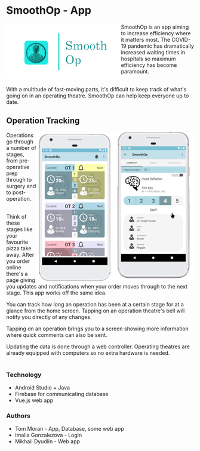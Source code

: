 # SmoothOp - App

<img align="left" height="150" src="screenshotsGit/transparentlogo.png" alt="SmoothOp Logo"> 
SmoothOp is an app aiming to increase efficiency where it matters most. The COVID-19 pandemic has dramatically increased waiting times in hospitals so maximum efficiency has become paramount.

<br>With a multitude of fast-moving parts, it's difficult to keep track of what's going on in an operating theatre. SmoothOp can help keep everyone up to date.

## Operation Tracking
  <img align="right" src="screenshotsGit/infoScreen.png" height="397">
  <img align="right" src="screenshotsGit/phoneScreen.png" height="400">
Operations go through a number of stages, from pre-operative prep through to surgery and to post-operation. 

<br>Think of these stages like your favourite pizza take away. After you order online there's a page giving you updates and notifications when your order moves through to the next stage. This app works off the same idea.

You can track how long an operation has been at a certain stage for at a glance from the home screen. Tapping on an operation theatre's bell will notify you directly of any changes.

Tapping on an operation brings you to a screen showing more information where quick comments can also be sent.

Updating the data is done through a web controller. Operating theatres are already equipped with computers so no extra hardware is needed.
<br><br>
### Technology
* Android Studio + Java
* Firebase for communicating database
* Vue.js web app

### Authors
* Tom Moran - App, Database, some web app
* Imalia Gonzalezova - Login
* Mikhail Dyudlin - Web app
